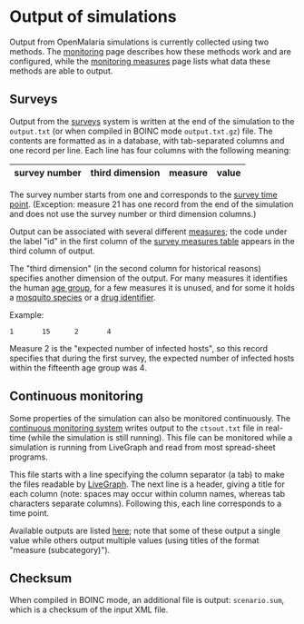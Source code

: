 # Output of simulations #

Output from OpenMalaria simulations is currently collected using two methods. The [monitoring](Monitoring.md) page describes how these methods work and are configured, while the [monitoring measures](XmlMonitoring.md) page lists what data these methods are able to output.

## Surveys ##

Output from the [surveys](Monitoring#Surveys.md) system is written at the end of the simulation to the `output.txt` (or when compiled in BOINC mode `output.txt.gz`) file. The contents are formatted as in a database, with tab-separated columns and one record per line. Each line has four columns with the following meaning:

| survey number | third dimension | measure | value |
|:--------------|:----------------|:--------|:------|

The survey number starts from one and corresponds to the [survey time point](Monitoring#Survey_time_points.md). (Exception: measure 21 has one record from the end of the simulation and does not use the survey number or third dimension columns.)

Output can be associated with several different [measures](Monitoring#Survey_measures.md); the code under the label "id" in the first column of the [survey measures table](XmlMonitoring#Survey_measures.md) appears in the third column of output.

The "third dimension" (in the second column for historical reasons) specifies another dimension of the output. For many measures it identifies the human [age group](Monitoring#Survey_age_groups.md), for a few measures it is unused, and for some it holds a [mosquito species](XmlEntoVector.md) or a [drug identifier](ModelDrug.md).

Example:
```
1       15      2       4
```
Measure 2 is the "expected number of infected hosts", so this record specifies that during the first survey, the expected number of infected hosts within the fifteenth age group was 4.

## Continuous monitoring ##

Some properties of the simulation can also be monitored continuously. The [continuous monitoring system](Monitoring#Continuous.md) writes output to the `ctsout.txt` file in real-time (while the simulation is still running). This file can be monitored while a simulation is running from LiveGraph and read from most spread-sheet programs.

This file starts with a line specifying the column separator (a tab) to make the files readable by [LiveGraph](LiveGraph.md). The next line is a header, giving a title for each column (note: spaces may occur within column names, whereas tab characters separate columns). Following this, each line corresponds to a time point.

Available outputs are listed [here](XmlMonitoring#Continuous_measures.md); note that some of these output a single value while others output multiple values (using titles of the format "measure (subcategory)").

## Checksum ##

When compiled in BOINC mode, an additional file is output: `scenario.sum`, which is a checksum of the input XML file.
